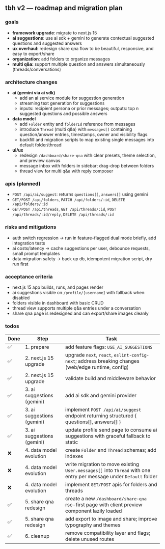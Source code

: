 ## tbh v2 — roadmap and migration plan

### goals
- **framework upgrade**: migrate to next.js 15
- **ai suggestions**: use ai sdk + gemini to generate contextual suggested questions and suggested answers
- **ux overhaul**: redesign share qna flow to be beautiful, responsive, and easy to export/share
- **organization**: add folders to organize messages
- **multi q&a**: support multiple question and answers simultaneously (threads/conversations)

### architecture changes
- **ai (gemini via ai sdk)**
  - add an ai service module for suggestion generation
  - streaming text generation for suggestions
  - inputs: recipient persona or prior messages; outputs: top n suggested questions and possible answers
- **data model**
  - add `Folder` entity and `folderId` reference from messages
  - introduce `Thread` (multi q&a) with `messages[]` containing question/answer entries, timestamps, owner and visibility flags
  - backfill and migration scripts to map existing single messages into default folder/thread
- **ui/ux**
  - redesign `/dashboard/share-qna` with clear presets, theme selection, and preview canvas
  - message inbox with folders in sidebar; drag-drop between folders
  - thread view for multi q&a with reply composer

### apis (planned)
- `POST /api/ai/suggest`: returns `questions[]`, `answers[]` using gemini
- `GET/POST /api/folders`, `PATCH /api/folders/:id`, `DELETE /api/folders/:id`
- `GET/POST /api/threads`, `GET /api/threads/:id`, `POST /api/threads/:id/reply`, `DELETE /api/threads/:id`

### risks and mitigations
- auth switch regression → run in feature-flagged dual mode briefly, add integration tests
- ai costs/latency → cache suggestions per user, debounce requests, small prompt templates
- data migration safety → back up db, idempotent migration script, dry run first

### acceptance criteria
- next.js 15 app builds, runs, and pages render
- ai suggestions visible on `/profile/[username]` with fallback when disabled
- folders visible in dashboard with basic CRUD
- thread view supports multiple q&a entries under a conversation
- share qna page is redesigned and can export/share images cleanly

### todos

| Done | Step | Task |
|------|------|------|
| ✅ | 1. prepare | add feature flags: `USE_AI_SUGGESTIONS` |
| ✅ | 2. next.js 15 upgrade | upgrade `next`, `react`, `eslint-config-next`; address breaking changes (web/edge runtime, config) |
| ✅ | 2. next.js 15 upgrade | validate build and middleware behavior |
| ✅ | 3. ai suggestions (gemini) | add ai sdk and gemini provider |
| ✅ | 3. ai suggestions (gemini) | implement `POST /api/ai/suggest` endpoint returning structured { questions[], answers[] } |
| ✅ | 3. ai suggestions (gemini) | update profile send page to consume ai suggestions with graceful fallback to static |
| ❌ | 4. data model evolution | create `Folder` and `Thread` schemas; add indexes |
| ❌ | 4. data model evolution | write migration to move existing `User.messages[]` into `Thread` with one entry per message under `Default` folder |
| ❌ | 4. data model evolution | implement `GET/POST` apis for folders and threads |
| ✅ | 5. share qna redesign | create a new `/dashboard/share-qna` rsc-first page with client preview component lazily loaded |
| ✅ | 5. share qna redesign | add export to image and share; improve typography and themes |
| ✅ | 6. cleanup | remove compatibility layer and flags; delete unused routes |